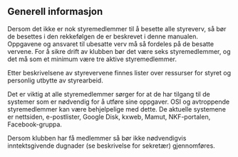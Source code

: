 ## Generell informasjon

Dersom det ikke er nok styremedlemmer til å besette alle styreverv, så bør de besettes i den rekkefølgen de er beskrevet i denne manualen. Oppgavene og ansvaret til ubesatte verv må så fordeles på de besatte vervene. For å sikre drift av klubben bør det være seks styremedlemmer, og det må som et minimum være tre aktive styremedlemmer.

Etter beskrivelsene av styrevervene finnes lister over ressurser for styret og personlig utbytte av styrearbeid.

Det er viktig at alle styremedlemmer sørger for at de har tilgang til de systemer som er nødvendig for å utføre sine oppgaver. OSI og avtroppende styremedlemmer kan være behjelpelige med dette. De aktuelle systemene er nettsiden, e-postlister, Google Disk, kxweb, Mamut, NKF-portalen, Facebook-gruppa.

Dersom klubben har få medlemmer så bør ikke nødvendigvis inntektsgivende dugnader (se beskrivelse for sekretær) gjennomføres.
  